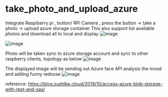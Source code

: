 # take_photo_and_upload_azure

Integrate Raspiberry pi , button/ RPi Camera , press the button -> take a photo -> upload azure storage container 
This also support list available photos and download all to local and display 
![image](https://user-images.githubusercontent.com/85778625/133959178-f0557c16-7950-4ea9-a291-5464ae5e309c.png)

![image](https://user-images.githubusercontent.com/85778625/133960026-c3ba6191-5ad7-4755-89f1-fb85a0235ba0.png)

Photo will be taken sync to azure storage account and sync to other raspberry clients, topology as below
![image](https://user-images.githubusercontent.com/85778625/135751438-3047f4fa-dffa-44b6-b996-10ed491d18e4.png)

The displayed image will be sending out Azure face API analysis the mood and adding funny rednose
![image](https://user-images.githubusercontent.com/85778625/136163414-41f810ef-323a-44d1-bfbc-e990d4ae0e9b.png)


reference:
https://blog.zuehlke.cloud/2019/10/access-azure-blob-storage-with-rest-and-sas/

